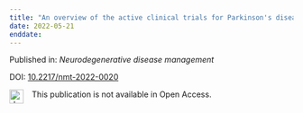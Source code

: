 ```yaml
---
title: "An overview of the active clinical trials for Parkinson's disease psychosis."
date: 2022-05-21
enddate:
---
```


Published in: *Neurodegenerative disease management*

DOI: [10.2217/nmt-2022-0020](https://doi.org/10.2217/nmt-2022-0020)

<img src=https://upload.wikimedia.org/wikipedia/commons/thumb/0/0e/Closed_Access_logo_transparent.svg/1200px-Closed_Access_logo_transparent.svg.png alt="drawing" width="25" align="left"/> &nbsp;&nbsp;&nbsp;This publication is not available in Open Access.


